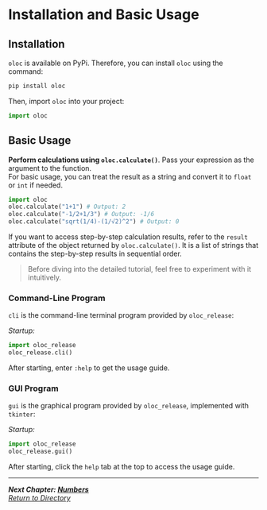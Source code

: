# Installation and Basic Usage  

## Installation  

`oloc` is available on PyPi. Therefore, you can install `oloc` using the command:  

```bash
pip install oloc
```  

Then, import `oloc` into your project:  

```python
import oloc
```

## Basic Usage  

**Perform calculations using `oloc.calculate()`**. Pass your expression as the argument to the function.  
For basic usage, you can treat the result as a string and convert it to `float` or `int` if needed.  

```python
import oloc
oloc.calculate("1+1") # Output: 2
oloc.calculate("-1/2+1/3") # Output: -1/6
oloc.calculate("sqrt(1/4)-(1/√2)^2") # Output: 0
```

If you want to access step-by-step calculation results, refer to the `result` attribute of the object returned by `oloc.calculate()`. It is a list of strings that contains the step-by-step results in sequential order.  

> Before diving into the detailed tutorial, feel free to experiment with it intuitively.  

### Command-Line Program

`cli` is the command-line terminal program provided by `oloc_release`:

*Startup:*

```python
import oloc_release
oloc_release.cli()
```

After starting, enter `:help` to get the usage guide.

### GUI Program

`gui` is the graphical program provided by `oloc_release`, implemented with `tkinter`:

*Startup:*

```python
import oloc_release
oloc_release.gui()
```

After starting, click the `help` tab at the top to access the usage guide.

---  
***Next Chapter: [Numbers](Numbers.md)***  
*[Return to Directory](User%20Guide%20Directory.md)*